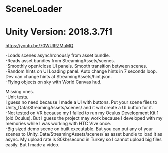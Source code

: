 # SceneLoader
# Unity Version: 2018.3.7f1

https://youtu.be/70WUIRZMuMQ

-Loads scenes asynchronously from asset bundle.<br>
-Reads asset bundles from StreamingAssets/scenes.<br>
-Smoothly open/close UI panels. Smooth transition between scenes.<br>
-Random hints on UI Loading panel. Auto change hints in 7 seconds loop. Dev can change hints at StreamingAssets/hint.json.<br>
-Flying objects on sky with World Canvas hud.
<br>

Missing ones.<br>
-Unit tests.<br> I guess no need because I made a UI with buttons. Put your scene files to Unity_Data/StreamingAssets/scenes/ and it will create a UI button for it.<br>
-Not tested on VR because my I failed to run my Oculus Development Kit 1 (old Oculus). But I guess the project may work because I developed with my memories while I was working with HTC Vive once.<br>
-Big sized demo scene on built executable. But you can put any of your scenes to Unity_Data/StreamingAssets/scenes/ as asset bundle to load it as async.
My upload rate is 80kb/second in Turkey so I cannot upload big files easily. But I made a video.


